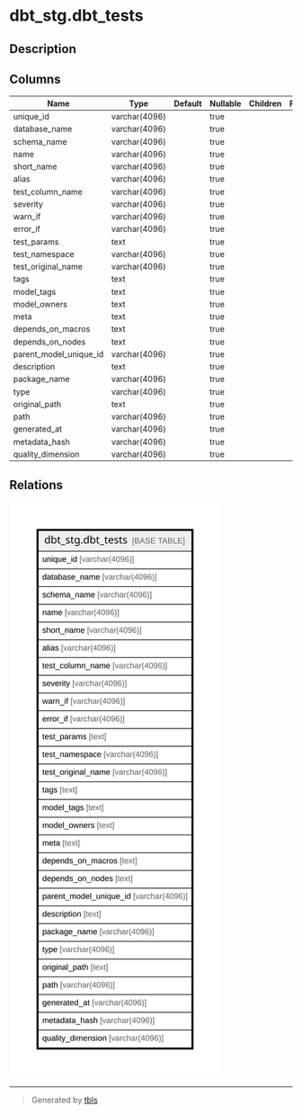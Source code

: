 # dbt_stg.dbt_tests

## Description

## Columns

| Name | Type | Default | Nullable | Children | Parents | Comment |
| ---- | ---- | ------- | -------- | -------- | ------- | ------- |
| unique_id | varchar(4096) |  | true |  |  |  |
| database_name | varchar(4096) |  | true |  |  |  |
| schema_name | varchar(4096) |  | true |  |  |  |
| name | varchar(4096) |  | true |  |  |  |
| short_name | varchar(4096) |  | true |  |  |  |
| alias | varchar(4096) |  | true |  |  |  |
| test_column_name | varchar(4096) |  | true |  |  |  |
| severity | varchar(4096) |  | true |  |  |  |
| warn_if | varchar(4096) |  | true |  |  |  |
| error_if | varchar(4096) |  | true |  |  |  |
| test_params | text |  | true |  |  |  |
| test_namespace | varchar(4096) |  | true |  |  |  |
| test_original_name | varchar(4096) |  | true |  |  |  |
| tags | text |  | true |  |  |  |
| model_tags | text |  | true |  |  |  |
| model_owners | text |  | true |  |  |  |
| meta | text |  | true |  |  |  |
| depends_on_macros | text |  | true |  |  |  |
| depends_on_nodes | text |  | true |  |  |  |
| parent_model_unique_id | varchar(4096) |  | true |  |  |  |
| description | text |  | true |  |  |  |
| package_name | varchar(4096) |  | true |  |  |  |
| type | varchar(4096) |  | true |  |  |  |
| original_path | text |  | true |  |  |  |
| path | varchar(4096) |  | true |  |  |  |
| generated_at | varchar(4096) |  | true |  |  |  |
| metadata_hash | varchar(4096) |  | true |  |  |  |
| quality_dimension | varchar(4096) |  | true |  |  |  |

## Relations

![er](dbt_stg.dbt_tests.svg)

---

> Generated by [tbls](https://github.com/k1LoW/tbls)
